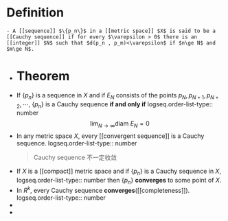 # Definition
	- A [[sequence]] $\{p_n\}$ in a [[metric space]] $X$ is said to be a [[Cauchy sequence]] if for every $\varepsilon > 0$ there is an [[integer]] $N$ such that $d(p_n , p_m)<\varepsilon$ if $n\ge N$ and $m\ge N$.
- # Theorem
- If $\{p_n\}$ is a sequence in $X$ and if $E_N$ consists of the points $p_N, p_{N+1} ,p_{N+2},\cdots$, $\{p_n\}$ is a Cauchy sequence **if and only if** 
  logseq.order-list-type:: number
  $$\lim_{N\to\infty}\mathrm{diam}\ E_N= 0$$
- In any metric space $X$, every [[convergent sequence]] is a Cauchy sequence.
  logseq.order-list-type:: number
  >Cauchy sequence 不一定收敛
- If $X$ is a [[compact]] metric space and if $\{p_n\}$ is a Cauchy sequence in $X$,
  logseq.order-list-type:: number
  then $\{p_n\}$ **converges** to some point of $X$.
- In $R^k$, every Cauchy sequence **converges**([[completeness]]).
  logseq.order-list-type:: number
-
-